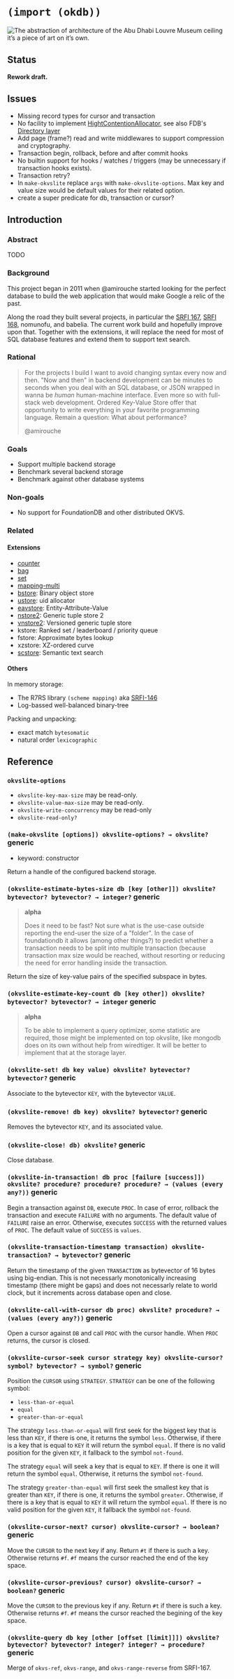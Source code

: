 # `(import (okdb))`

![The abstraction of architecture of the Abu Dhabi Louvre Museum ceiling it’s a piece of art on it’s own.](alvaro-pinot-czDvRp5V2b0-unsplash.jpg)

## Status

**Rework draft.**

## Issues

- Missing record types for cursor and transaction
- No facility to implement
  [HightContentionAllocator](https://activesphere.com/blog/2018/08/05/high-contention-allocator),
  see also FDB's [Directory layer](https://git.io/JqCFP)
- Add page (frame?) read and write middlewares to support compression
  and cryptography.
- Transaction begin, rollback, before and after commit hooks
- No builtin support for hooks / watches / triggers (may be
  unnecessary if transaction hooks exists).
- Transaction retry?
- In `make-okvslite` replace `args` with `make-okvslite-options`. Max
  key and value size would be default values for their related option.
- create a super predicate for db, transaction or cursor?

## Introduction

### Abstract

TODO

### Background

This project began in 2011 when @amirouche started looking for the
perfect database to build the web application that would make Google a
relic of the past.

Along the road they built several projects, in particular the [SRFI
167](), [SRFI 168](), nomunofu, and babelia. The current work build
and hopefully improve upon that. Together with the extensions, it will
replace the need for most of SQL database features and extend them to
support text search.

### Rational

> For the projects I build I want to avoid changing syntax every now
> and then. "Now and then" in backend development can be minutes to
> seconds when you deal with an SQL database, or JSON wrapped in wanna
> be *human* human-machine interface. Even more so with full-stack web
> development.  Ordered Key-Value Store offer that opportunity to
> write everything in your favorite programming language. Remain a
> question: What about performance?
>
> @amirouche

### Goals

- Support multiple backend storage
- Benchmark several backend storage
- Benchmark against other database systems

### Non-goals

- No support for FoundationDB and other distributed OKVS.

### Related

#### Extensions

- [counter](counter/#readme)
- [bag](bag/#readme)
- [set](set/#readme)
- [mapping-multi](mapping-multi/#readme)
- [bstore](bstore/#readme): Binary object store
- [ustore](ustore/#readme): uid allocator
- [eavstore](eavstore/#readme): Entity-Attribute-Value
- [nstore2](nstore2/#readme): Generic tuple store 2
- [vnstore2](vnstore2/#readme): Versioned generic tuple store
- kstore: Ranked set / leaderboard / priority queue
- fstore: Approximate bytes lookup
- xzstore: XZ-ordered curve
- [scstore](scstore/#readme): Semantic text search

#### Others

In memory storage:

- The R7RS library `(scheme mapping)` aka
  [SRFI-146](https://srfi.schemers.org/srfi-146/)
- Log-bassed well-balanced binary-tree

Packing and unpacking:

- exact match `bytesomatic`
- natural order `lexicographic`

## Reference

### `okvslite-options`

- `okvslite-key-max-size` may be read-only.
- `okvslite-value-max-size` may be read-only.
- `okvslite-write-concurrency` may be read-only
- `okvslite-read-only?`

### `(make-okvslite [options]) okvslite-options? → okvslite?` generic

- keyword: constructor

Return a handle of the configured backend storage.

### `(okvslite-estimate-bytes-size db [key [other]]) okvslite? bytevector? bytevector? → integer?` generic

> **alpha**
>
> Does it need to be fast? Not sure what is the use-case outside
> reporting the end-user the size of a "folder". In the case of
> foundationdb it allows (among other things?) to predict whether a
> transaction needs to be split into multiple transaction (because
> transaction max size would be reached, without resorting or reducing
> the need for error handling inside the transaction.

Return the size of key-value pairs of the specified subspace in bytes.

### `(okvslite-estimate-key-count db [key other]) okvslite? bytevector? bytevector? → integer` generic

> **alpha**
>
> To be able to implement a query optimizer, some statistic are
> required, those might be implemented on top okvslite, like mongodb
> does on its own without help from wiredtiger. It will be better to
> implement that at the storage layer.

### `(okvslite-set! db key value) okvslite? bytevector? bytevector?` generic

Associate to the bytevector `KEY`, with the bytevector `VALUE`.

### `(okvslite-remove! db key) okvslite? bytevector?` generic

Removes the bytevector `KEY`, and its associated value.

### `(okvslite-close! db) okvslite?` generic

Close database.

### `(okvslite-in-transaction! db proc [failure [success]]) okvslite? procedure? procedure? procedure? → (values (every any?))` generic

Begin a transaction against `DB`, execute `PROC`. In case of error,
rollback the transaction and execute `FAILURE` with no arguments. The
default value of `FAILURE` raise an error. Otherwise, executes
`SUCCESS` with the returned values of `PROC`.  The default value of
`SUCCESS` is `values`.

### `(okvslite-transaction-timestamp transaction) okvslite-transaction? → bytevector?` generic

Return the timestamp of the given `TRANSACTION` as bytevector of 16
bytes using big-endian. This is not necessarly monotonically
increasing timestamp (there might be gaps) and does not necessarly
relate to world clock, but it increments across database open and
close.

### `(okvslite-call-with-cursor db proc) okvslite? procedure? → (values (every any?))` generic

Open a cursor against `DB` and call `PROC` with the cursor
handle. When `PROC` returns, the cursor is closed.

### `(okvslite-cursor-seek cursor strategy key) okvslite-cursor? symbol? bytevector? → symbol?` generic

Position the `CURSOR` using `STRATEGY`. `STRATEGY` can be one of the
following symbol:

- `less-than-or-equal`
- `equal`
- `greater-than-or-equal`

The strategy `less-than-or-equal` will first seek for the biggest key
that is less than `KEY`, if there is one, it returns the symbol `less`.
Otherwise, if there is a key that is equal to `KEY` it will return the
symbol `equal`. If there is no valid position for the given `KEY`, it
fallback to the symbol `not-found`.

The strategy `equal` will seek a key that is equal to `KEY`. If there
is one it will return the symbol `equal`. Otherwise, it returns the
symbol `not-found`.

The strategy `greater-than-equal` will first seek the smallest key that
is greater than `KEY`, if there is one, it returns the symbol
`greater`.  Otherwise, if there is a key that is equal to `KEY` it
will return the symbol `equal`. If there is no valid position for the
given `KEY`, it fallback the symbol `not-found`.

### `(okvslite-cursor-next? cursor) okvslite-cursor? → boolean?` generic

Move the `CURSOR` to the next key if any. Return `#t` if there is such
a key. Otherwise returns `#f`. `#f` means the cursor reached the end
of the key space.

### `(okvslite-cursor-previous? cursor) okvslite-cursor? → boolean?` generic

Move the `CURSOR` to the previous key if any. Return `#t` if there is
such a key. Otherwise returns `#f`. `#f` means the cursor reached the
begining of the key space.

### `(okvslite-query db key [other [offset [limit]]]) okvslite? bytevector? bytevector? integer? integer? → procedure?` generic

Merge of `okvs-ref`, `okvs-range`, and `okvs-range-reverse` from SRFI-167.
